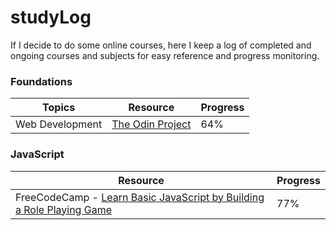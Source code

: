 # studyLog
If I decide to do some online courses, here I keep a log of completed and ongoing courses and subjects for easy reference and progress monitoring.

### Foundations
Topics|Resource|Progress|
|---|---|---|
|Web Development|[The Odin Project](https://www.theodinproject.com/)|64%|


### JavaScript
|Resource|Progress|
|---|---|
|FreeCodeCamp - [Learn Basic JavaScript by Building a Role Playing Game](https://www.freecodecamp.org/learn/javascript-algorithms-and-data-structures-v8/learn-basic-javascript-by-building-a-role-playing-game/step-1)|77%|
